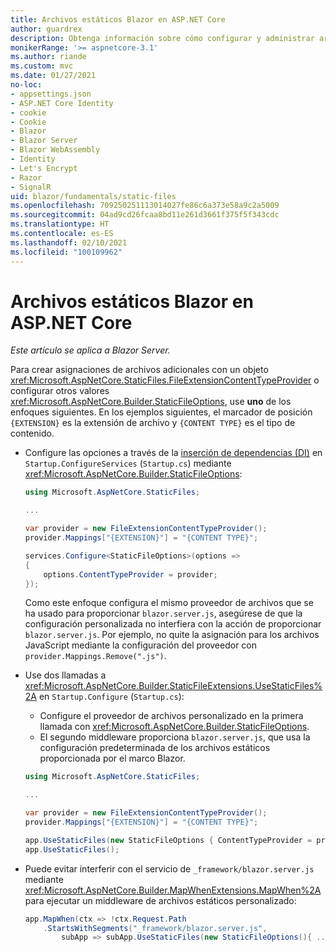 ```yaml
---
title: Archivos estáticos Blazor en ASP.NET Core
author: guardrex
description: Obtenga información sobre cómo configurar y administrar archivos estáticos para aplicaciones Blazor.
monikerRange: '>= aspnetcore-3.1'
ms.author: riande
ms.custom: mvc
ms.date: 01/27/2021
no-loc:
- appsettings.json
- ASP.NET Core Identity
- cookie
- Cookie
- Blazor
- Blazor Server
- Blazor WebAssembly
- Identity
- Let's Encrypt
- Razor
- SignalR
uid: blazor/fundamentals/static-files
ms.openlocfilehash: 709250251113014027fe86c6a373e58a9c2a5009
ms.sourcegitcommit: 04ad9cd26fcaa8bd11e261d3661f375f5f343cdc
ms.translationtype: HT
ms.contentlocale: es-ES
ms.lasthandoff: 02/10/2021
ms.locfileid: "100109962"
---
```

# <a name="aspnet-core-blazor-static-files"></a>Archivos estáticos Blazor en ASP.NET Core

*Este artículo se aplica a Blazor Server.*

Para crear asignaciones de archivos adicionales con un objeto <xref:Microsoft.AspNetCore.StaticFiles.FileExtensionContentTypeProvider> o configurar otros valores <xref:Microsoft.AspNetCore.Builder.StaticFileOptions>, use **uno** de los enfoques siguientes. En los ejemplos siguientes, el marcador de posición `{EXTENSION}` es la extensión de archivo y `{CONTENT TYPE}` es el tipo de contenido.

* Configure las opciones a través de la [inserción de dependencias (DI)](xref:blazor/fundamentals/dependency-injection) en `Startup.ConfigureServices` (`Startup.cs`) mediante <xref:Microsoft.AspNetCore.Builder.StaticFileOptions>:

  ```csharp
  using Microsoft.AspNetCore.StaticFiles;

  ...

  var provider = new FileExtensionContentTypeProvider();
  provider.Mappings["{EXTENSION}"] = "{CONTENT TYPE}";

  services.Configure<StaticFileOptions>(options =>
  {
      options.ContentTypeProvider = provider;
  });
  ```

  Como este enfoque configura el mismo proveedor de archivos que se ha usado para proporcionar `blazor.server.js`, asegúrese de que la configuración personalizada no interfiera con la acción de proporcionar `blazor.server.js`. Por ejemplo, no quite la asignación para los archivos JavaScript mediante la configuración del proveedor con `provider.Mappings.Remove(".js")`.

* Use dos llamadas a <xref:Microsoft.AspNetCore.Builder.StaticFileExtensions.UseStaticFiles%2A> en `Startup.Configure` (`Startup.cs`):
  * Configure el proveedor de archivos personalizado en la primera llamada con <xref:Microsoft.AspNetCore.Builder.StaticFileOptions>.
  * El segundo middleware proporciona `blazor.server.js`, que usa la configuración predeterminada de los archivos estáticos proporcionada por el marco Blazor.

  ```csharp
  using Microsoft.AspNetCore.StaticFiles;

  ...

  var provider = new FileExtensionContentTypeProvider();
  provider.Mappings["{EXTENSION}"] = "{CONTENT TYPE}";

  app.UseStaticFiles(new StaticFileOptions { ContentTypeProvider = provider });
  app.UseStaticFiles();
  ```

* Puede evitar interferir con el servicio de `_framework/blazor.server.js` mediante <xref:Microsoft.AspNetCore.Builder.MapWhenExtensions.MapWhen%2A> para ejecutar un middleware de archivos estáticos personalizado:

  ```csharp
  app.MapWhen(ctx => !ctx.Request.Path
      .StartsWithSegments("_framework/blazor.server.js", 
          subApp => subApp.UseStaticFiles(new StaticFileOptions(){ ... })));
  ```
